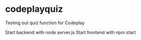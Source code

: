 # codeplayquiz
Testing out quiz function for Codeplay

Start backend with node server.js
Start frontend with npm start
